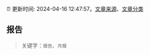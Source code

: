 :alarm_clock: 更新时间: 2024-04-16 12:47:57。[文章来源](/README.md)、[文章分类](/TAGS.md)

## 报告


> 关键字：`报告`、`月报`



